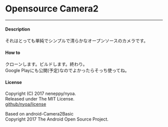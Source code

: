 # Opensource Camera2
---
#### Description
それはとっても単純でシンプルで清らかなオープンソースのカメラです。

#### How to
クローンします。ビルドします。終わり。  
Google Playにも公開(予定)なのでよかったらそっち使ってね。

#### License
Copyright (C) 2017 neneppy/nyoa.  
Released under The MIT License.  
[github/nyoa/license](https://github.com/nyoa/license)  

Based on android-Camera2Basic  
Copyright 2017 The Android Open Source Project.
